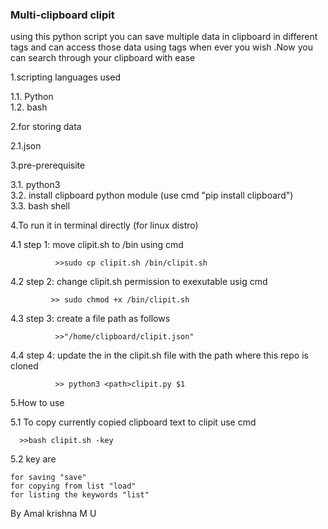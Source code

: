 ###  Multi-clipboard clipit 

using this python script you can save multiple data in clipboard in different tags and can access those data using tags when ever you wish .Now you can search through your clipboard with ease 


1.scripting languages used 

  1.1. Python   
  1.2. bash




2.for storing data

  2.1.json



3.pre-prerequisite

  3.1. python3  
  3.2. install clipboard python module (use cmd "pip install clipboard")    
  3.3. bash shell  





4.To run it in terminal directly (for linux distro)  

  4.1 step 1: move clipit.sh to /bin using cmd 

              >>sudo cp clipit.sh /bin/clipit.sh



  4.2 step 2: change clipit.sh permission to exexutable usig cmd 


             >> sudo chmod +x /bin/clipit.sh
             
             
  4.3 step 3: create a file path as follows
  
  
              >>"/home/clipboard/clipit.json"
          
          
          
  4.4 step 4: update the <path> in the clipit.sh file with the path where this repo is cloned 
  
              >> python3 <path>clipit.py $1
             
          

5.How to use

   5.1  To copy currently copied clipboard text to clipit use cmd 

      
      >>bash clipit.sh -key

   5.2  key are 

    for saving "save"
    for copying from list "load"
    for listing the keywords "list"
    

By Amal krishna M U 
